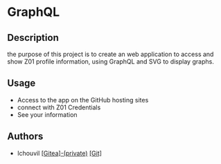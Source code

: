 # GraphQL

## Description
the purpose of this project is to create an web application to access and show Z01 profile information, using GraphQL and SVG to display graphs.

## Usage
- Access to the app on the GitHub hosting sites
- connect with Z01 Credentials
- See your information

## Authors

- lchouvil [[Gitea]-(private)](https://zone01normandie.org/git/lchouvil) [[Git]](https://github.com/lchouville)
